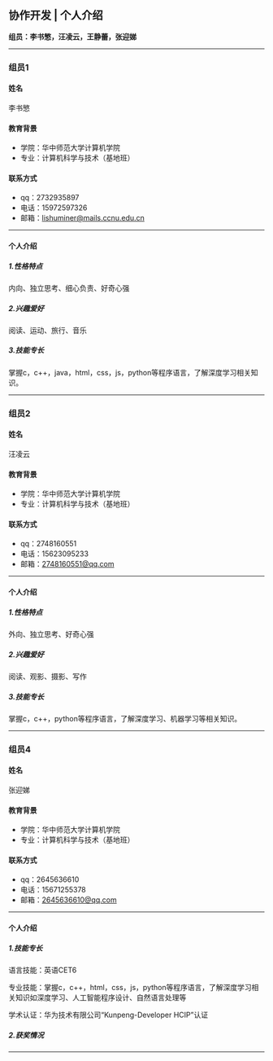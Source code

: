 ## 协作开发 | 个人介绍

**组员：李书慜，汪凌云，王静蕾，张迎娣**

---
### 组员1
#### 姓名
李书慜

#### 教育背景
+ 学院：华中师范大学计算机学院
+ 专业：计算机科学与技术（基地班）

#### 联系方式
+ qq：2732935897
+ 电话：15972597326
+ 邮箱：lishuminer@mails.ccnu.edu.cn

----
#### 个人介绍
##### 1.性格特点
内向、独立思考、细心负责、好奇心强

##### 2.兴趣爱好
阅读、运动、旅行、音乐

##### 3.技能专长
掌握c，c++，java，html，css，js，python等程序语言，了解深度学习相关知识。

---
### 组员2
#### 姓名
汪凌云

#### 教育背景
+ 学院：华中师范大学计算机学院
+ 专业：计算机科学与技术（基地班）

#### 联系方式
+ qq：2748160551
+ 电话：15623095233
+ 邮箱：2748160551@qq.com

----
#### 个人介绍
##### 1.性格特点
外向、独立思考、好奇心强

##### 2.兴趣爱好
阅读、观影、摄影、写作

##### 3.技能专长
掌握c，c++，python等程序语言，了解深度学习、机器学习等相关知识。


---
### 组员4
#### 姓名
张迎娣

#### 教育背景
+ 学院：华中师范大学计算机学院
+ 专业：计算机科学与技术（基地班）

#### 联系方式
+ qq：2645636610
+ 电话：15671255378
+ 邮箱：2645636610@qq.com

----
#### 个人介绍
##### 1.技能专长

语言技能：英语CET6

专业技能：掌握c，c++，html，css，js，python等程序语言，了解深度学习相关知识如深度学习、人工智能程序设计、自然语言处理等

学术认证：华为技术有限公司“Kunpeng-Developer HCIP”认证

##### 2.获奖情况



---




